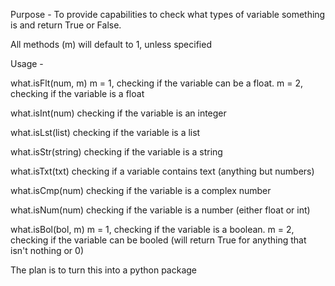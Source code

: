 Purpose - To provide capabilities to check what types of variable something is and return True or False.


All methods (m) will default to 1, unless specified

Usage -

what.isFlt(num, m)      m = 1, checking if the variable can be a float. m = 2, checking if the variable is a float

what.isInt(num)         checking if the variable is an integer

what.isLst(list)        checking if the variable is a list

what.isStr(string)      checking if the variable is a string

what.isTxt(txt)         checking if a variable contains text (anything but numbers)

what.isCmp(num)         checking if the variable is a complex number

what.isNum(num)         checking if the variable is a number (either float or int)

what.isBol(bol, m)      m = 1, checking if the variable is a boolean. m = 2, checking if the variable can be booled (will return True for anything that isn't nothing or 0)


The plan is to turn this into a python package